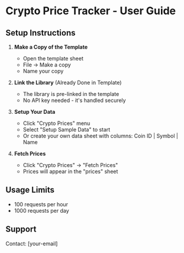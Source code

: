 # Crypto Price Tracker - User Guide

## Setup Instructions

1. **Make a Copy of the Template**
   - Open the template sheet
   - File → Make a copy
   - Name your copy

2. **Link the Library** (Already Done in Template)
   - The library is pre-linked in the template
   - No API key needed - it's handled securely

3. **Setup Your Data**
   - Click "Crypto Prices" menu
   - Select "Setup Sample Data" to start
   - Or create your own data sheet with columns: Coin ID | Symbol | Name

4. **Fetch Prices**
   - Click "Crypto Prices" → "Fetch Prices"
   - Prices will appear in the "prices" sheet

## Usage Limits
- 100 requests per hour
- 1000 requests per day

## Support
Contact: [your-email]